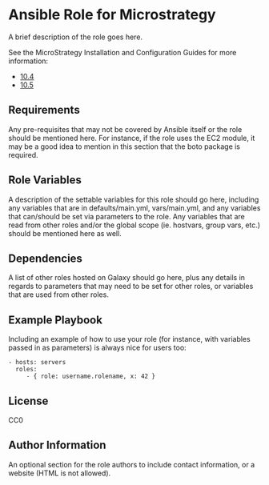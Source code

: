 Ansible Role for Microstrategy
=========

A brief description of the role goes here.

See the MicroStrategy Installation and Configuration Guides for more information:

* [10.4](http://www2.microstrategy.com/producthelp/10.4/manuals/en/InstallationConfig.pdf)
* [10.5](http://www2.microstrategy.com/producthelp/10.5/manuals/en/InstallationConfig.pdf)

Requirements
------------

Any pre-requisites that may not be covered by Ansible itself or the role should be mentioned here. For instance, if the role uses the EC2 module, it may be a good idea to mention in this section that the boto package is required.

Role Variables
--------------

A description of the settable variables for this role should go here, including any variables that are in defaults/main.yml, vars/main.yml, and any variables that can/should be set via parameters to the role. Any variables that are read from other roles and/or the global scope (ie. hostvars, group vars, etc.) should be mentioned here as well.

Dependencies
------------

A list of other roles hosted on Galaxy should go here, plus any details in regards to parameters that may need to be set for other roles, or variables that are used from other roles.

Example Playbook
----------------

Including an example of how to use your role (for instance, with variables passed in as parameters) is always nice for users too:

    - hosts: servers
      roles:
         - { role: username.rolename, x: 42 }

License
-------

CC0

Author Information
------------------

An optional section for the role authors to include contact information, or a website (HTML is not allowed).
